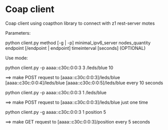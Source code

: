 # Coap client

Coap client using coapthon library to connect with z1 rest-server motes

Parameters: 

python client.py method [-g | -p] minimal_ipv6_server nodes_quantity endpoint [/endpoint | endpoint] timeinterval [seconds] (OPTIONAL)

Use mode: 

python client.py -p aaaa::c30c:0:0:3 3 /leds/blue 10    
  
  ==>    make POST request to [aaaa::c30c:0:0:3]/leds/blue [aaaa::c30c:0:0:4]/leds/blue [aaaa::c30c:0:0:5]/leds/blue every 10 seconds 
  
  
python client.py -p aaaa::c30c:0:0:3 1 /leds/blue
  
  ==>    make POST request to [aaaa::c30c:0:0:3]/leds/blue just one time
  
 
python client.py -g aaaa::c30c:0:0:3 1 position 5

  ==>    make GET request to [aaaa::c30c:0:0:3]/position every 5 seconds

